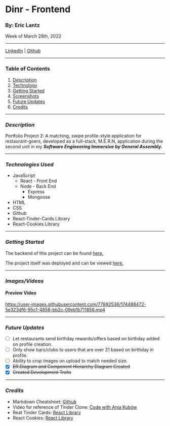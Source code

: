 # Dinr - Frontend
### By: Eric Lantz

Week of March 28th, 2022
***
[LinkedIn](https://www.linkedin.com/in/eric-lantz/) | [Github](https://github.com/ericmlantz)
***
### **Table of Contents**
1. [Description](#description)
2. [Technology](#technology)
3. [Getting Started](#started)
4. [Screenshots](#screenshots)
5. [Future Updates](#updates)
6. [Credits](#updates)
***

### ***Description***
<a id="description"></a>

Portfolio Project 2: A matching, swipe profile-style application for restaurant-goers, developed as a full-stack, M.E.R.N, application during the second unit in my ***Software Engineering Immersive by General Assembly.***
***
<a id="technology"></a>
### ***Technologies Used***
* JavaScript
  * React - Front End
  * Node - Back End
    * Express
    * Mongoose
* HTML
* CSS
* Github
* React-Tinder-Cards Library
* React-Cookies Library

***
<a id="started"></a>
### ***Getting Started***
The backend of this project can be found [here.](https://github.com/ericmlantz/backend/)

The project itself was deployed and can be viewed [here.](https://rhubarb-cupcake-82292.herokuapp.com/)
***
### ***Images/Videos***
<a id="screenshots"></a>

#### **Preview Video**
https://user-images.githubusercontent.com/77892536/174488472-5e323df6-95c1-4858-bb2c-09eb1b711856.mp4

***
<a id="updates"></a>
### ***Future Updates***
- [ ] Let restaurants send birthday rewards/offers based on birthday added on profile creation. 
- [ ] Only show bars/clubs to users that are over 21 based on birthday in profile.
- [ ] Ability to crop images on upload to match needed size.
- [x] ~~ER Diagram and Component Hierarchy Diagram Created~~ 
- [x] ~~Created Development Trello~~

***

### ***Credits***
<a id="credits"></a>
* Markdown Cheatsheet: [Github](https://github.com/adam-p/markdown-here/wiki/Markdown-Cheatsheet#lists)
* Video for reference of Tinder Clone: [Code with Ania Kubów](https://www.youtube.com/watch?v=Q70IMS-Qnjk)
* Reat Tinder Cards: [React Library](https://www.npmjs.com/package/react-tinder-card)
* React Cookies: [React Library](https://www.npmjs.com/package/react-cookie)
